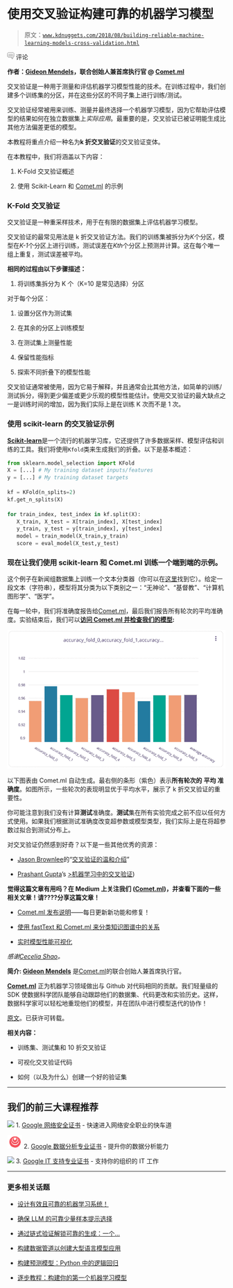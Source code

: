# 使用交叉验证构建可靠的机器学习模型

> 原文：[`www.kdnuggets.com/2018/08/building-reliable-machine-learning-models-cross-validation.html`](https://www.kdnuggets.com/2018/08/building-reliable-machine-learning-models-cross-validation.html)

![c](img/3d9c022da2d331bb56691a9617b91b90.png) 评论

**作者：[Gideon Mendels](https://www.linkedin.com/in/mendels/)，联合创始人兼首席执行官 @ [Comet.ml](https://www.comet.ml/)**

交叉验证是一种用于测量和评估机器学习模型性能的技术。在训练过程中，我们创建多个训练集的分区，并在这些分区的不同子集上进行训练/测试。

交叉验证经常被用来训练、测量并最终选择一个机器学习模型，因为它帮助评估模型的结果如何在独立数据集上*实际应用*。最重要的是，交叉验证已被证明能生成比其他方法偏差更低的模型。

本教程将重点介绍一种名为**k 折交叉验证**的交叉验证变体。

在本教程中，我们将涵盖以下内容：

1.  K-Fold 交叉验证概述

1.  使用 Scikit-Learn 和 [Comet.ml](https://www.comet.ml/) 的示例

### K-Fold 交叉验证

交叉验证是一种重采样技术，用于在有限的数据集上评估机器学习模型。

交叉验证的最常见用法是 k 折交叉验证方法。我们的训练集被拆分为*K*个分区，模型在*K-1*个分区上进行训练，测试误差在*Kth*个分区上预测并计算。这在每个唯一组上重复，测试误差被平均。

**相同的过程由以下步骤描述：**

1.  将训练集拆分为 K 个（K=10 是常见选择）分区

对于每个分区：

1.  设置分区作为测试集

1.  在其余的分区上训练模型

1.  在测试集上测量性能

1.  保留性能指标

1.  探索不同折叠下的模型性能

交叉验证通常被使用，因为它易于解释，并且通常会比其他方法，如简单的训练/测试拆分，得到更少偏差或更少乐观的模型性能估计。使用交叉验证的最大缺点之一是训练时间的增加，因为我们实际上是在训练 K 次而不是 1 次。

### 使用 scikit-learn 的交叉验证示例

[**Scikit-learn**](http://scikit-learn.org/)是一个流行的机器学习库，它还提供了许多数据采样、模型评估和训练的工具。我们将使用`Kfold`类来生成我们的折叠。以下是基本概述：

```py
from sklearn.model_selection import KFold
X = [...] # My training dataset inputs/features
y = [...] # My training dataset targets

kf = KFold(n_splits=2)
kf.get_n_splits(X)

for train_index, test_index in kf.split(X):
   X_train, X_test = X[train_index], X[test_index]
   y_train, y_test = y[train_index], y[test_index]
   model = train_model(X_train,y_train)
   score = eval_model(X_test,y_test)
```

### 现在让我们使用 scikit-learn 和 Comet.ml 训练一个端到端的示例。

这个例子在新闻组数据集上训练一个文本分类器（你可以在[这里](http://scikit-learn.org/stable/datasets/twenty_newsgroups.html)找到它）。给定一段文本（字符串），模型将其分类为以下类别之一：“无神论”、“基督教”、“计算机图形学”、“医学”。

在每一轮中，我们将准确度报告给[Comet.ml](https://www.comet.ml/)，最后我们报告所有轮次的平均准确度。实验结束后，我们可以[**访问 Comet.ml 并检查我们的模型**](https://www.comet.ml/gidim/cross-validation/dd73c9696cbc497cb8274abcb883e03e/chart)**:**

![](img/9c186b05771d604cf5115e3aa2283e35.png)

以下图表由 Comet.ml 自动生成。最右侧的条形（紫色）表示**所有轮次的** **平均** **准确度**。如图所示，一些轮次的表现明显优于平均水平，展示了 k 折交叉验证的重要性。

你可能注意到我们没有计算**测试**准确度。**测试**集在所有实验完成之前不应以任何方式使用。如果我们根据测试准确度改变超参数或模型类型，我们实际上是在将超参数过拟合到测试分布上。

对交叉验证仍然感到好奇？以下是一些其他优秀的资源：

+   [Jason Brownlee](https://medium.com/@jason.brownlee05)的“[交叉验证的温和介绍](https://machinelearningmastery.com/k-fold-cross-validation/)”

+   [Prashant Gupta](https://medium.com/@prashantgupta17)’s [>机器学习中的交叉验证](https://towardsdatascience.com/cross-validation-in-machine-learning-72924a69872f))

**觉得这篇文章有用吗？在 Medium 上关注我们 ([Comet.ml](https://medium.com/comet-ml))，并查看下面的一些相关文章！请????分享这篇文章！**

+   [Comet.ml 发布说明](https://www.notion.so/cometml/Comet-ml-Release-Notes-93d864bcac584360943a73ae9507bcaa)——每日更新新功能和修复！

+   [使用 fastText 和 Comet.ml 来分类知识图谱中的关系](https://medium.com/comet-ml/using-fasttext-and-comet-ml-to-classify-relationships-in-knowledge-graphs-e73d27b40d67)

+   [实时模型性能可视化](https://medium.com/comet-ml/real-time-model-performance-visualizations-with-comet-ml-992fb6226cb6)

*感谢[Cecelia Shao](https://medium.com/@ceceliashao?source=post_page)。*

**简介: [Gideon Mendels](https://www.linkedin.com/in/mendels/)** 是[Comet.ml](https://www.comet.ml/)的联合创始人兼首席执行官。

**[Comet.ml](https://www.comet.ml/)** 正为机器学习领域做出与 Github 对代码相同的贡献。我们轻量级的 SDK 使数据科学团队能够自动跟踪他们的数据集、代码更改和实验历史。这样，数据科学家可以轻松地重现他们的模型，并在团队中进行模型迭代的协作！

[原文](https://medium.com/comet-ml/building-reliable-machine-learning-models-with-cross-validation-20b2c3e32f3e)。已获许可转载。

**相关内容：**

+   训练集、测试集和 10 折交叉验证

+   可视化交叉验证代码

+   如何（以及为什么）创建一个好的验证集

* * *

## 我们的前三大课程推荐

![](img/0244c01ba9267c002ef39d4907e0b8fb.png) 1\. [Google 网络安全证书](https://www.kdnuggets.com/google-cybersecurity) - 快速进入网络安全职业的快车道

![](img/e225c49c3c91745821c8c0368bf04711.png) 2\. [Google 数据分析专业证书](https://www.kdnuggets.com/google-data-analytics) - 提升你的数据分析能力

![](img/0244c01ba9267c002ef39d4907e0b8fb.png) 3\. [Google IT 支持专业证书](https://www.kdnuggets.com/google-itsupport) - 支持你的组织的 IT 工作

* * *

### 更多相关话题

+   [设计有效且可靠的机器学习系统！](https://www.kdnuggets.com/2023/05/manning-design-effective-reliable-machine-learning-systems.html)

+   [确保 LLM 的可靠少量样本提示选择](https://www.kdnuggets.com/2023/07/ensuring-reliable-fewshot-prompt-selection-llms.html)

+   [通过链式验证解锁可靠的生成：一个…](https://www.kdnuggets.com/unlocking-reliable-generations-through-chain-of-verification)

+   [构建数据管道以创建大型语言模型应用](https://www.kdnuggets.com/building-data-pipelines-to-create-apps-with-large-language-models)

+   [构建预测模型：Python 中的逻辑回归](https://www.kdnuggets.com/building-predictive-models-logistic-regression-in-python)

+   [逐步教程：构建你的第一个机器学习模型](https://www.kdnuggets.com/step-by-step-tutorial-to-building-your-first-machine-learning-model)
